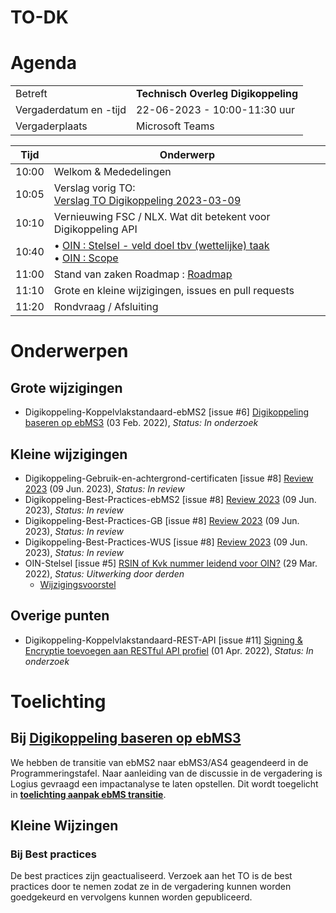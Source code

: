 # TO-DK

# Agenda

|  |   |
|------------------------|-------------------------------------| 
| Betreft  | **Technisch Overleg Digikoppeling** |
| Vergaderdatum en -tijd | 22-06-2023 - 10:00-11:30 uur  |
| Vergaderplaats  | Microsoft Teams |


| Tijd | Onderwerp |
| --- | --- |
| 10:00 | Welkom & Mededelingen        |    
| 10:05 | Verslag vorig TO:<br> [Verslag TO Digikoppeling 2023-03-09](https://github.com/Logius-standaarden/Overleg/blob/main/Digikoppeling/2023-03-09/Verslag.md) | 
| 10:10 | Vernieuwing FSC / NLX. Wat dit betekent voor Digikoppeling API|           
| 10:40 | • [OIN : Stelsel - veld doel tbv (wettelijke) taak](OIN_Stelsel_veld_reden_doel.md) <BR> • [OIN : Scope](OIN_Stelsel_Scope.md)  |          
| 11:00 | Stand van zaken Roadmap : [Roadmap](https://github.com/Logius-standaarden/Digikoppeling-Algemeen/blob/-/Digikoppeling_Roadmap_2022_2023.md) |
| 11:10 | Grote en kleine wijzigingen, issues en pull requests  | 
| 11:20 | Rondvraag / Afsluiting |

# Onderwerpen

## Grote wijzigingen
* Digikoppeling-Koppelvlakstandaard-ebMS2 [issue #6] [Digikoppeling baseren op ebMS3](https://github.com/Logius-standaarden/Digikoppeling-Koppelvlakstandaard-ebMS2/issues/6) (03 Feb. 2022), _Status: In onderzoek_

## Kleine wijzigingen
* Digikoppeling-Gebruik-en-achtergrond-certificaten [issue #8] [Review 2023](https://github.com/Logius-standaarden/Digikoppeling-Gebruik-en-achtergrond-certificaten/issues/8) (09 Jun. 2023), _Status: In review_
* Digikoppeling-Best-Practices-ebMS2 [issue #8] [Review 2023](https://github.com/Logius-standaarden/Digikoppeling-Best-Practices-ebMS2/issues/8) (09 Jun. 2023), _Status: In review_
* Digikoppeling-Best-Practices-GB [issue #8] [Review 2023](https://github.com/Logius-standaarden/Digikoppeling-Best-Practices-GB/issues/8) (09 Jun. 2023), _Status: In review_
* Digikoppeling-Best-Practices-WUS [issue #8] [Review 2023](https://github.com/Logius-standaarden/Digikoppeling-Best-Practices-WUS/issues/8) (09 Jun. 2023), _Status: In review_
* OIN-Stelsel [issue #5] [RSIN of Kvk nummer leidend voor OIN?](https://github.com/Logius-standaarden/OIN-Stelsel/issues/5) (29 Mar. 2022), _Status: Uitwerking door derden_
  * [Wijzigingsvoorstel](https://github.com//Logius-standaarden/OIN-Stelsel/pull/7/files)

## Overige punten
* Digikoppeling-Koppelvlakstandaard-REST-API [issue #11] [Signing & Encryptie toevoegen aan RESTful API profiel](https://github.com/Logius-standaarden/Digikoppeling-Koppelvlakstandaard-REST-API/issues/11) (01 Apr. 2022), _Status: In onderzoek_

# Toelichting


## Bij [Digikoppeling baseren op ebMS3](https://github.com/Logius-standaarden/Digikoppeling-Koppelvlakstandaard-ebMS2/issues/6)

We hebben de transitie van ebMS2 naar ebMS3/AS4 geagendeerd in de Programmeringstafel. 
Naar aanleiding van de discussie in de vergadering is Logius gevraagd een impactanalyse te laten opstellen. 
Dit wordt toegelicht in **[toelichting aanpak ebMS transitie](impact_ebMS.md)**.

## Kleine Wijzingen

### Bij Best practices

De best practices zijn geactualiseerd. Verzoek aan het TO is de  best practices door te nemen zodat ze in de vergadering kunnen worden goedgekeurd en vervolgens kunnen worden gepubliceerd.
